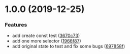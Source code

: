 # 1.0.0 (2019-12-25)


### Features

* add create const test ([3670c73](https://github.com/toxic-johann/reselect-benchmark/commit/3670c7392da8fe3a954985e2cb6b91e1c8ff8c7c))
* add one more selector ([1966f87](https://github.com/toxic-johann/reselect-benchmark/commit/1966f8768748f13a8e3b7b52bb09f36cdcb60fff))
* add original state to test and fix some bugs ([697858f](https://github.com/toxic-johann/reselect-benchmark/commit/697858f7f76ec78f6180583f8ef42c27d563b65f))



